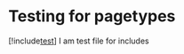 
# Testing for pagetypes
[!include[test](../includes/FileUnderIncludesUnderPageType.md)]
 I am test file for includes
